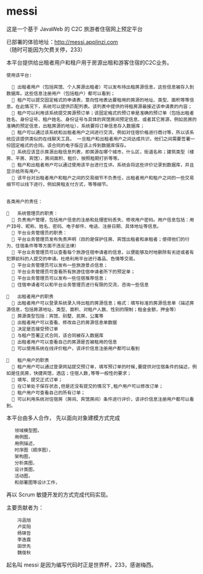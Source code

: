 ﻿# messi
这是一个基于 JavaWeb 的 C2C 旅游者住宿网上预定平台

已部署的体验地址：http://messi.applinzi.com （随时可能因为欠费关停，233）

本平台提供给出租者用户和租户用于房源出租和游客住宿的C2C业务。

    使用该平台:
    
      	出租者用户（包括宾馆、个人房源出租者）可以发布待出租房源信息，这些信息被存入到数据库。这些信息注册用户（包括租户）都可以看到；
      	租户可以提交固定格式的申请表，意向性地表达要租用的房源的地址、类型、面积等等信息。在此情况下，系统可以提供匹配列表。该列表中提供的待租房源最接近该申请表的内容；
      	租户可以利用该系统提交房源预订单；该固定格式的预订单是准确的预订单（包括出租者姓名、身份证号、租户姓名、身份证号与具体的宾馆房间预定信息、或者其它房源，例如民房的准确的预定信息，出租房源的地址），系统要将订单信息存入数据库；
      	租户可以通过该系统和出租者用户之间进行交流，例如对住宿价格进行商讨等，所以该系统应该提供类似的在线聊天工具。 一旦租户和出租者用户之间达成共识，他们之间需要签署一份固定格式的合同。该合同的电子版应该上传到数据库保存。
      	系统应该显示房源出租信息列表，即房源在哪个城市，什么区，街道名称；建筑类型（楼房、平房、宾馆），房间面积、租价，按照租期打折等等。
      	租户和出租者用户可以通过使用该平台进行互评。系统会将这些评价记录到数据库，并且显示给所有用户。
      	该平台对出租者用户和租户之间的交易细节不负责任，出租者用户和租户之间的一些交易细节可以线下进行，例如房租支付方式，等等细节。

    
    各类用户的责任：
    
    	系统管理员的职责：
      	负责用户管理，包括用户信息的注册和处理密码丢失、修改用户密码。用户信息包括：用户ID号、昵称、姓名、密码、电子邮件、电话、注册日期、具体地址等信息。
      	平台业务管理员的职责： 
      	平台业务管理员发布免责声明（目的是保护住房、宾馆出租者和承租者；使得他们的行为、住宿条件等等方面不违反法律）
      	平台业务管理员可以查看每个旅游住宿申请者的信息，以便能够及时地删除有劣迹或者有犯罪前科的人提交的申请。杜绝利用平台进行毒品、色情等交易。
      	平台业务管理员可以发布一些旅游景点信息；
      	平台业务管理员可查看所有旅游住宿申请者所下的预定单；
      	平台业务管理员可以发布一些住宿推荐信息；
      	住宿申请者可以和平台业务管理员进行有限的交流，咨询一些信息

    	出租者用户的职责
      	出租者用户可以登录系统录入待出租的房源信息；格式：填写标准的房源信息单（描述房源信息，包括房源地址、类型、面积、对租户人数、性别的限制；租金金额，押金等）
      	房源类型包括：宾馆、别墅、民房、公寓等
      	出租者用户可以查看、修改自己的房源信息单数据
      	决定是否接受预订单
      	与租户签署正式合同，该合同被存入数据库
      	出租者用户可以查看自己的房源是否被租用的信息
      	可以使用系统在线评价租户，该评价信息注册用户都可以看到
      
    	租户用户的职责
      	租户用户可以通过登录网站提交预订单，填写预订单的时候,要提供对住宿条件的描述，例如是住民房，快捷宾馆，酒店；住宿人数,等等一般性的要求；
      	填写、提交正式订单；
      	在订单处于保存状态,但是还没有提交的情况下,租户用户可以修改订单；
      	租户用户可查看自己的所有订单；
      	可以利用系统对住宿房（房间、宾馆房间）条件进行评价，该评价信息注册用户都可以看到。
      
      
      
      
      
本平台由多人合作，
先以面向对象建模方式完成

       领域模型图，
       用例图，
       用例描述，
       时序图（顺序图），
       架构图，
       分析类图，
       设计类图，
       活动图，
       和部署图等设计工作，
       
再以 Scrum 敏捷开发的方式完成代码实现。

主要贡献者为：

        冯涵旭
        卢奕阳
        杨锦哲
        李逸霆
        田世先
        魏俊秋

起名叫 messi 是因为编写代码时正是世界杯，233，感谢梅西。
